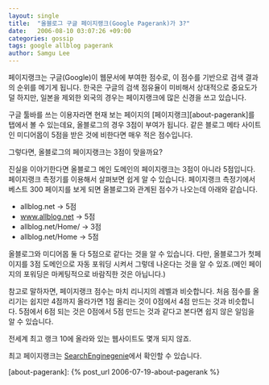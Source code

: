 ```yaml
---
layout: single
title:  "올블로그 구글 페이지랭크(Google Pagerank)가 3?"
date:   2006-08-10 03:07:26 +09:00
categories: gossip
tags: google allblog pagerank
author: Samgu Lee
---
```

페이지랭크는 구글(Google)이 웹문서에 부여한 점수로, 이 점수를 기반으로 검색 결과의 순위를 메기게 됩니다. 한국은 구글의 검색 점유율이 미비해서 상대적으로 중요도가 덜 하지만, 일본을 제외한 외국의 경우는 페이지랭크에 많은 신경을 쓰고 있습니다.

구글 툴바를 쓰는 이용자라면 현재 보는 페이지의 [페이지랭크][about-pagerank]를 탭에서 볼 수 있는데요, 올블로그의 경우 3점이 부여가 됩니다. 같은 블로그 메타 사이트인 미디어몹이 5점을 받은 것에 비한다면 매우 적은 점수입니다.

그렇다면, 올블로그의 페이지랭크는 3점이 맞을까요?

진실을 이야기한다면 올블로그 메인 도메인의 페이지랭크는 3점이 아니라 5점입니다. 페이지랭크 측정기를 이용해서 살펴보면 쉽게 알 수 있습니다. 페이지랭크 측정기에서 베스트 300 페이지를 보게 되면 올블로그와 관계된 점수가 나오는데 아래와 같습니다.

* allblog.net -> 5점
* www.allblog.net -> 5점
* allblog.net/Home/ -> 3점
* allblog.net/Home -> 5점

올블로그와 미디어몹 둘 다 5점으로 같다는 것을 알 수 있습니다. 다만, 올블로그가 첫페이지를 3점 도메인으로 자동 포워딩 시켜서 그렇데 나온다는 것을 알 수 있죠.(메인 페이지의 포워딩은 마케팅적으로 바람직한 것은 아닙니다.)

참고로 말하자면, 페이지랭크 점수는 마치 리니지의 레벨과 비슷합니다. 처음 점수를 올리기는 쉽지만 4점까지 올라가면 1점 올리는 것이 0점에서 4점 만드는 것과 비슷합니다. 5점에서 6점 되는 것은 0점에서 5점 만드는 것과 같다고 본다면 쉽지 않은 일임을 알 수 있습니다.

전세계 최고 랭크 10에 올라와 있는 웹사이트도 몇개 되지 않죠.

최고 페이지랭크는 [SearchEnginegenie](http://www.searchenginegenie.com/pagerank-10-sites.htm)에서 확인할 수 있습니다.

[about-pagerank]: {% post_url 2006-07-19-about-pagerank %}
